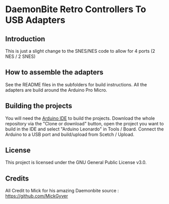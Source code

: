 # DaemonBite Retro Controllers To USB Adapters
## Introduction
This is just a slight change to the SNES/NES code to allow for 4 ports (2 NES / 2 SNES)

## How to assemble the adapters
See the README files in the subfolders for build instructions. All the adapters are build around the Arduino Pro Micro.

## Building the projects
You will need the [Arduino IDE](https://www.arduino.cc/en/Main/Software) to build the projects. Download the whole repository via the "Clone or download" button, open the project you want to build in the IDE and select "Arduino Leonardo" in Tools / Board. Connect the Arduino to a USB port and build/upload from Scetch / Upload.

## License
This project is licensed under the GNU General Public License v3.0.

## Credits
All Credit to Mick for his amazing Daemonbite source : https://github.com/MickGyver 
